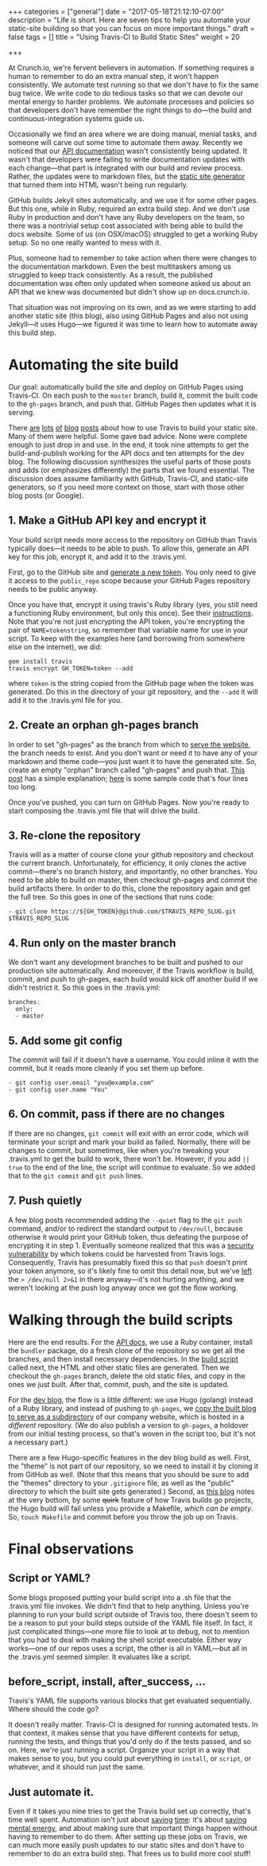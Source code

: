 +++
categories = ["general"]
date = "2017-05-18T21:12:10-07:00"
description = "Life is short. Here are seven tips to help you automate your static-site building so that you can focus on more important things."
draft = false
tags = []
title = "Using Travis-CI to Build Static Sites"
weight = 20

+++

At Crunch.io, we're fervent believers in automation. If something requires a human to remember to do an extra manual step, it won't happen consistently. We automate test running so that we don't have to fix the same bug twice. We write code to do tedious tasks so that we can devote our mental energy to harder problems. We automate processes and policies so that developers don't have remember the right things to do—the build and continuous-integration systems guide us.

Occasionally we find an area where we are doing manual, menial tasks, and someone will carve out some time to automate them away. Recently we noticed that our [API documentation](http://docs.crunch.io) wasn't consistently being updated. It wasn't that developers were failing to write documentation updates with each change—that part is integrated with our build and review process. Rather, the updates were to markdown files, but the [static site generator](https://github.com/lord/slate) that turned them into HTML wasn't being run regularly.

GitHub builds Jekyll sites automatically, and we use it for some other pages. But this one, while in Ruby, required an extra build step. And we don't use Ruby in production and don't have any Ruby developers on the team, so there was a nontrivial setup cost associated with being able to build the docs website. Some of us (on OSX/macOS) struggled to get a working Ruby setup. So no one really wanted to mess with it.

Plus, someone had to remember to take action when there were changes to the documentation markdown. Even the best multitaskers among us struggled to keep track consistently. As a result, the published documentation was often only updated when someone asked us about an API that we knew was documented but didn't show up on docs.crunch.io.

That situation was not improving on its own, and as we were starting to add another static site (this blog), also using GitHub Pages and also not using Jekyll—it uses Hugo—we figured it was time to learn how to automate away this build step.

# Automating the site build

Our goal: automatically build the site and deploy on GitHub Pages using Travis-CI. On each push to the `master` branch, build it, commit the built code to the `gh-pages` branch, and push that. GitHub Pages then updates what it is serving.

There [are](https://blog.christophvoigt.com/setting-up-hugo-with-github-pages/) [lots](http://speps.github.io/articles/hugo-setup/) [of](http://rcoedo.com/post/hugo-static-site-generator/) [blog](https://pghalliday.com/github/ssh/travis-ci/2014/09/19/auto-build-and-deploy-github-pages-with-travis-ci.html) [posts](https://www.metachris.com/2017/04/continuous-deployment-hugo---travis-ci--github-pages/) about how to use Travis to build your static site. Many of them were helpful. Some gave bad advice. None were complete enough to just drop in and use. In the end, it took nine attempts to get the build-and-publish working for the API docs and ten attempts for the dev blog. The following discussion synthesizes the useful parts of those posts and adds (or emphasizes differently) the parts that we found essential. The discussion does assume familiarity with GitHub, Travis-CI, and static-site generators, so if you need more context on those, start with those other blog posts (or Google).

## 1. Make a GitHub API key and encrypt it

Your build script needs more access to the repository on GitHub than Travis typically does—it needs to be able to push. To allow this, generate an API key for this job, encrypt it, and add it to the .travis.yml.

First, go to the GitHub site and [generate a new token](https://github.com/settings/tokens). You only need to give it access to the `public_repo` scope because your GitHub Pages repository needs to be public anyway.

Once you have that, encrypt it using travis's Ruby library (yes, you still need a functioning Ruby environment, but only this once). See their [instructions](https://docs.travis-ci.com/user/encryption-keys/). Note that you're not just encrypting the API token, you're encrypting the pair of `NAME=tokenstring`, so remember that variable name for use in your script. To keep with the examples here (and borrowing from somewhere else on the internet), we did:

    gem install travis
    travis encrypt GH_TOKEN=token --add

where `token` is the string copied from the GitHub page when the token was generated. Do this in the directory of your git repository, and the `--add` it will add it to the .travis.yml file for you.

## 2. Create an orphan gh-pages branch

In order to set "gh-pages" as the branch from which to [serve the website](https://help.github.com/articles/configuring-a-publishing-source-for-github-pages/), the branch needs to exist. And you don't want or need it to have any of your markdown and theme code—you just want it to have the generated site. So, create an empty "orphan" branch called "gh-pages" and push that. [This post](http://www.bitflop.dk/tutorials/how-to-create-a-new-and-empty-branch-in-git.html) has a simple explanation; [here](https://gist.github.com/seanbuscay/5877413) is some sample code that's four lines too long.

Once you've pushed, you can turn on GitHub Pages. Now you're ready to start composing the .travis.yml file that will drive the build.

## 3. Re-clone the repository

Travis will as a matter of course clone your github repository and checkout the current branch. Unfortunately, for efficiency, it only clones the active commit—there's no branch history, and importantly, no other branches. You need to be able to build on master, then checkout gh-pages and commit the build artifacts there. In order to do this, clone the repository again and get the full tree. So this goes in one of the sections that runs code:

    - git clone https://${GH_TOKEN}@github.com/$TRAVIS_REPO_SLUG.git $TRAVIS_REPO_SLUG

## 4. Run only on the master branch

We don't want any development branches to be built and pushed to our production site automatically. And moreover, if the Travis workflow is build, commit, and push to gh-pages, each build would kick off another build if we didn't restrict it. So this goes in the .travis.yml:

    branches:
      only:
      - master

## 5. Add some git config

The commit will fail if it doesn't have a username. You could inline it with the commit, but it reads more cleanly if you set them up before.

    - git config user.email "you@example.com"
    - git config user.name "You"

## 6. On commit, pass if there are no changes

If there are no changes, `git commit` will exit with an error code, which will terminate your script and mark your build as failed. Normally, there will be changes to commit, but sometimes, like when you're tweaking your .travis.yml to get the build to work, there won't be. However, if you add `|| true` to the end of the line, the script will continue to evaluate. So we added that to the `git commit` and `git push` lines.

## 7. Push quietly

A few blog posts recommended adding the `--quiet` flag to the `git push` command, and/or to redirect the standard output to `/dev/null`, because otherwise it would print your GitHub token, thus defeating the purpose of encrypting it in step 1. Eventually someone realized that this was a [security vulnerability](https://blog.travis-ci.com/2017-05-08-security-advisory) by which tokens could be harvested from Travis logs. Consequently, Travis has presumably fixed this so that `push` doesn't print your token anymore, so it's likely fine to omit this detail now, but we've [left](https://github.com/Crunch-io/clatter/blob/master/.travis.yml#L31) the `> /dev/null 2>&1` in there anyway—it's not hurting anything, and we weren't looking at the push log anyway once we got the flow working.

# Walking through the build scripts

Here are the end results. For the [API docs](https://github.com/Crunch-io/apidocs/blob/master/.travis.yml), we use a Ruby container, install the `bundler` package, do a fresh clone of the repository so we get all the branches, and then install necessary dependencies. In the [build script](https://github.com/Crunch-io/apidocs/blob/master/build.sh) called next, the HTML and other static files are generated. Then we checkout the `gh-pages` branch, delete the old static files, and copy in the ones we just built. After that, commit, push, and the site is updated.

For the [dev blog](https://github.com/Crunch-io/clatter/blob/master/.travis.yml), the flow is a little different: we use Hugo (golang) instead of a Ruby library, and instead of pushing to `gh-pages`, we [copy the built blog to serve as a subdirectory](https://github.com/Crunch-io/clatter/blob/master/.travis.yml#L19-L21) of our company website, which is hosted in a _different_ repository. (We do also publish a version to `gh-pages`, a holdover from our initial testing process, so that's woven in the script too, but it's not a necessary part.)

There are a few Hugo-specific features in the dev blog build as well. First, the "theme" is not part of our repository, so we need to install it by cloning it from GitHub as well. (Note that this means that you should be sure to add the "themes" directory to your `.gitignore` file, as well as the "public" directory to which the built site gets generated.) Second, as [this blog](http://rcoedo.com/post/hugo-static-site-generator/) notes at the very bottom, by some ~~quirk~~ feature of how Travis builds go projects, the Hugo build will fail unless you provide a Makefile, _which can be empty_. So, `touch Makefile` and commit before you throw the job up on Travis.

# Final observations

## Script or YAML?

Some blogs proposed putting your build script into a .sh file that the .travis.yml file invokes. We didn't find that to help anything. Unless you're planning to run your build script outside of Travis too, there doesn't seem to be a reason to put your build steps outside of the YAML file itself. In fact, it just complicated things—one more file to look at to debug, not to mention that you had to deal with making the shell script executable. Either way works—one of our repos uses a script, the other is all in YAML—but all in the .travis.yml seemed simpler. It evaluates like a script.

## before_script, install, after_success, ...

Travis's YAML file supports various blocks that get evaluated sequentially. Where should the code go?

It doesn't really matter. Travis-CI is designed for running automated tests. In that context, it makes sense that you have different contexts for setup, running the tests, and things that you'd only do if the tests passed, and so on. Here, we're just running a script. Organize your script in a way that makes sense to you, but you could put everything in `install`, or `script`, or whatever, and it should run just the same.

## Just automate it.

Even if it takes you nine tries to get the Travis build set up correctly, that's time well spent. Automation isn't just about [saving](https://xkcd.com/1319/) [time](https://xkcd.com/1205/): it's about [saving mental energy](https://www.johndcook.com/blog/2015/12/22/automate-to-save-mental-energy-not-time/), and about making sure that important things happen without having to remember to do them. After setting up these jobs on Travis, we can much more easily push updates to our static sites and don't have to remember to do an extra build step. That frees us to build more cool stuff!
